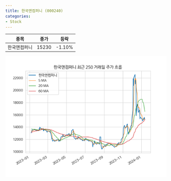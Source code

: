 ```yaml
---
title: 한국앤컴퍼니 (000240)
categories:
- Stock
---
```


|종목|종가|등락|
|----|----|----|
|한국앤컴퍼니|15230|-1.10%|

<!-- more -->

![000240](/assets/images/stock/000240.png)